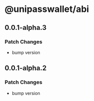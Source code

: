 # @unipasswallet/abi

## 0.0.1-alpha.3

### Patch Changes

- bump version

## 0.0.1-alpha.2

### Patch Changes

- bump version
